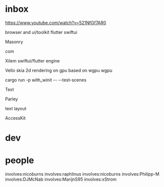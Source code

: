 # inbox

https://www.youtube.com/watch?v=521NfGf7AR0

browser and ui/toolkit flutter swiftui

Masonry

com

Xilem
swiftui/flutter engine

Vello
skia 
2d rendering on gpu based on wgpu
wgpu

cargo run -p with_winit -- --test-scenes

Text

Parley

text layout

AccessKit

# dev



# people

involves:nicoburns
involves:raphlinus
involves:nicoburns
involves:Philipp-M
involves:DJMcNab
involves:MarijnS95
involves:xStrom





